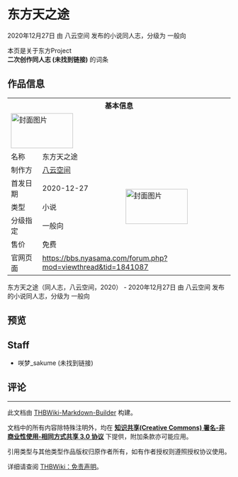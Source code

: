# 东方天之途

<!-- source html: G:\repos\THBWiki-Markdown-Builder\THBWikiMarkdown\Temp\main\e\e1\ns0%3A%E4%B8%9C%E6%96%B9%E5%A4%A9%E4%B9%8B%E9%80%94.html -->

2020年12月27日 由 八云空间  发布的小说同人志，分级为 一般向

本页是关于东方Project  
 **二次创作同人志 (未找到链接)** 的词条

## 作品信息

<table><tbody><tr><th colspan="3">基本信息</th></tr><tr><td class="cover-artwork-mobile" colspan="2"><a href="./文件-东方天之途封面.png.md" class="image" title="封面图片"><img alt="封面图片" src="https://upload.thwiki.cc/thumb/f/f9/%E4%B8%9C%E6%96%B9%E5%A4%A9%E4%B9%8B%E9%80%94%E5%B0%81%E9%9D%A2.png/140px-%E4%B8%9C%E6%96%B9%E5%A4%A9%E4%B9%8B%E9%80%94%E5%B0%81%E9%9D%A2.png" decoding="async" loading="lazy" width="140" height="79" srcset="https://upload.thwiki.cc/thumb/f/f9/%E4%B8%9C%E6%96%B9%E5%A4%A9%E4%B9%8B%E9%80%94%E5%B0%81%E9%9D%A2.png/210px-%E4%B8%9C%E6%96%B9%E5%A4%A9%E4%B9%8B%E9%80%94%E5%B0%81%E9%9D%A2.png 1.5x, https://upload.thwiki.cc/thumb/f/f9/%E4%B8%9C%E6%96%B9%E5%A4%A9%E4%B9%8B%E9%80%94%E5%B0%81%E9%9D%A2.png/280px-%E4%B8%9C%E6%96%B9%E5%A4%A9%E4%B9%8B%E9%80%94%E5%B0%81%E9%9D%A2.png 2x" data-file-width="1281" data-file-height="721"></a></td>
</tr><tr><td class="label">名称</td><td colspan="2"> 东方天之途 </td></tr><tr><td class="label">制作方</td><td><a href="./八云空间.md" title="八云空间">八云空间</a></td><td class="cover-artwork" rowspan="5" style="min-width:140px;"><a href="./文件-东方天之途封面.png.md" class="image" title="封面图片"><img alt="封面图片" src="https://upload.thwiki.cc/thumb/f/f9/%E4%B8%9C%E6%96%B9%E5%A4%A9%E4%B9%8B%E9%80%94%E5%B0%81%E9%9D%A2.png/140px-%E4%B8%9C%E6%96%B9%E5%A4%A9%E4%B9%8B%E9%80%94%E5%B0%81%E9%9D%A2.png" decoding="async" loading="lazy" width="140" height="79" srcset="https://upload.thwiki.cc/thumb/f/f9/%E4%B8%9C%E6%96%B9%E5%A4%A9%E4%B9%8B%E9%80%94%E5%B0%81%E9%9D%A2.png/210px-%E4%B8%9C%E6%96%B9%E5%A4%A9%E4%B9%8B%E9%80%94%E5%B0%81%E9%9D%A2.png 1.5x, https://upload.thwiki.cc/thumb/f/f9/%E4%B8%9C%E6%96%B9%E5%A4%A9%E4%B9%8B%E9%80%94%E5%B0%81%E9%9D%A2.png/280px-%E4%B8%9C%E6%96%B9%E5%A4%A9%E4%B9%8B%E9%80%94%E5%B0%81%E9%9D%A2.png 2x" data-file-width="1281" data-file-height="721"></a></td>
</tr><tr><td class="label">首发日期</td><td>2020-12-27</td></tr><tr><td class="label">类型</td><td>小说</td></tr><tr><td class="label">分级指定</td><td>一般向</td></tr><tr><td class="label">售价</td><td>免费</td></tr>
<tr><td class="label">官网页面</td><td colspan="2"><a rel="nofollow" class="external free" href="https://bbs.nyasama.com/forum.php?mod=viewthread&amp;tid=1841087">https://bbs.nyasama.com/forum.php?mod=viewthread&amp;tid=1841087</a></td></tr></tbody></table>

东方天之途（同人志，八云空间，2020） - 2020年12月27日 由 八云空间  发布的小说同人志，分级为 一般向

## 预览

## Staff
- 咲梦_sakume (未找到链接)


## 评论




---

此文档由 [THBWiki-Markdown-Builder](https://github.com/Delsin-Yu/THBWiki-Markdown-Builder) 构建。

文档中的所有内容除特殊注明外，均在 [**知识共享(Creative Commons) 署名-非商业性使用-相同方式共享 3.0 协议**](https://creativecommons.org/licenses/by-sa/3.0/deed.zh-hans) 下提供，附加条款亦可能应用。

引用类型与其他类型作品版权归原作者所有，如有作者授权则遵照授权协议使用。

详细请查阅 [THBWiki：免责声明](https://thbwiki.cc/THBWiki:%E5%85%8D%E8%B4%A3%E5%A3%B0%E6%98%8E)。


